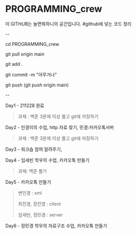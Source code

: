 # PROGRAMMING_crew

이 GITHUB는 놀면뭐하니의 공간입니다.
#github에 넣는 코드 정리

--

cd PROGRAMMING_crew

git pull origin main

git add .

git commit -m "아무거나"

git push (git push origin main)

--


Day1 - 211228 완료

> 과제 : 백준 3문제 이상 풀고 git에 저장하기
  
Day2 - 인경이의 수업, http 자료 찾기, 민경:카카오톡서버

> 과제 : 백준 3문제 이상 풀고 git에 저장하기

Day3 - 워크숍 참여 알려주기, 

Day4 - 임세빈 학우의 수업, 카카오톡 만들기

>과제: 백준 풀기

Day5 - 카카오톡 만들기

>변인경 : xml
>
>최진경, 장진영 : client
>
>임세빈, 정민경 : server

Day6 - 정민경 학우의 자료구조 수업, 카카오톡 만들기
